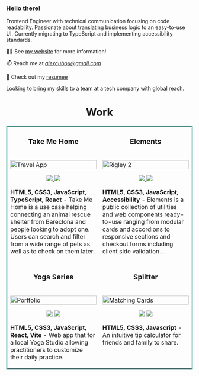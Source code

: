 ### Hello there!

Frontend Engineer with technical communication focusing on code readability. Passionate about translating business logic to an easy-to-use UI. Currently migrating to TypeScript and implementing accessibility standards. 

👨‍💻 See [my website](https://alexcumplido.github.io/portfolio/) for more information!

📫 Reach me at *alexcubou@gmail.com*

📄 Check out my [resumee](https://drive.google.com/file/d/1nN3xiGrFHyNouzKPWVZrCxglGqPku_aB/view?usp=sharing)

Looking to bring my skills to a team at a tech company with global reach.

<h1 align="center">Work</h1>
<table bordercolor="#66b2b2">
  <tr>
    <td width="50%" valign="top">
      <h3 align="center">Take Me Home</h3>
        <br />
        <a target="_blank" href="https://takeme-home.vercel.app/">
            <img src="https://alexcumplido.github.io/portfolio/images/pets.PNG" width="100%" alt="Travel App"/>
        </a>
        <br />
        <p align="center">   
          <a href="https://github.com/alexcumplido/takemeHome#take-me-home" target="_blank">
            <img src="https://img.shields.io/static/v1?label=&message=REPO&color=23555f&style=plastic&logo=github&logo-color=white"/>
          </a>  
          <a href="https://takeme-home.vercel.app/" target="_blank">
            <img src="https://img.shields.io/static/v1?label=&message=WEBSITE&color=cdf998&style=plastic&logo=&logo-color=white"/>
          </a>
        </p>
        <p><strong>HTML5, CSS3, JavaScript, TypeScript, React</strong> - Take Me Home is a use case helping connecting an animal rescue shelter from Bareclona and people looking to adopt one. Users can search and filter from a wide range of pets as well as to check on them later.</p>
    </td>
    <td width="50%" valign="top">
      <h3 align="center">Elements</h3>
        <br />
      <a target="_blank" href="https://alexcumplido.github.io/frontend-projects/">
            <img src="https://alexcumplido.github.io/portfolio/images/elements.PNG" width="100%"  alt="Rigley 2"/>
        </a>
        <br />
        <p align="center">
  <a href="https://github.com/alexcumplido/frontend-projects#elements" target="_blank">
    <img src="https://img.shields.io/static/v1?label=&message=REPO&color=23555f&style=plastic&logo=github&logo-color=white"/>
  </a>
    <a href="https://alexcumplido.github.io/frontend-projects/" target="_blank">
    <img src="https://img.shields.io/static/v1?label=&message=WEBSITE&color=cdf998&style=plastic&logo=&logo-color=white"/>
  </a>
      </p>
        <p><strong>HTML5, CSS3, JavaScript, Accessibility</strong> - Elements is a public collection of utilities and web components ready-to-use ranging from modular cards and accordions to responsive sections and checkout forms including client side validation ...</p>
    </td>
  </tr>
  
  <tr>
    <td width="50%" valign="top">
      <h3 align="center">Yoga Series</h3>
      <br />
        <a target="_blank" href="https://yogaseries.vercel.app/">
          <img src="https://alexcumplido.github.io/portfolio/images/yourYoga.png" width="100%" alt="Portfolio"/>
        </a>
      <br />
        <p align="center">
            <a href="https://github.com/alexcumplido/yogaSeries#yoga-series" target="_blank">
                <img src="https://img.shields.io/static/v1?label=&message=REPO&color=23555f&style=plastic&logo=github&logo-color=white"/>
            </a>
            <a href="https://yogaseries.vercel.app/" target="_blank">
                <img src="https://img.shields.io/static/v1?label=&message=WEBSITE&color=cdf998&style=plastic&logo=&logo-color=white"/>
            </a>
      </p>
        <p><strong>HTML5, CSS3, JavaScript, React, Vite</strong> - Web app that for a local Yoga Studio allowing practitioners to customize their daily practice.</p>
    </td>
    <td width="50%" valign="top">
      <h3 align="center">Splitter</h3>
        <br />
        <a target="_blank" href="https://alexcumplido.github.io/frontend-projects/tip-calculator/index.html">
          <img src="https://alexcumplido.github.io/frontend-projects/images/calculator.PNG" width="100%" alt="Matching Cards"/>
        </a>
        <br />
    <p align="center">
  <a href="https://github.com/alexcumplido/frontend-projects/tree/main/tip-calculator#splitter" target="_blank">
    <img src="https://img.shields.io/static/v1?label=&message=REPO&color=23555f&style=plastic&logo=github&logo-color=white"/>
  </a>
  <a href="https://alexcumplido.github.io/frontend-projects/tip-calculator/index.html" target="_blank">
    <img src="https://img.shields.io/static/v1?label=&message=WEBSITE&color=cdf998&style=plastic&logo=&logo-color=white"/>
  </a>
      </p>
        <p><strong>HTML5, CSS3, Javascript</strong> - An intuitive tip calculator for friends and family to share.</p>
    </td>
  </tr>
    <!-- <tr>
    <td width="50%" valign="top">
      <h3 align="center">Devfinder finder</h3>
        <br />
        <a target="_blank" href="https://takeme-home.vercel.app/">
            <img src="https://raw.githubusercontent.com/alexcumplido/frontend-projects/main/github-user-api/images/preview.PNG" width="100%" alt="Travel App"/>
        </a>
        <br />
        <p align="center">   
          <a href="https://github.com/alexcumplido/frontend-projects/tree/main/github-user-api#readme" target="_blank">
            <img src="https://img.shields.io/static/v1?label=&message=REPO&color=23555f&style=plastic&logo=github&logo-color=white"/>
          </a>  
          <a href="https://alexcumplido.github.io/frontend-projects/github-user-api/index.html" target="_blank">
            <img src="https://img.shields.io/static/v1?label=&message=WEBSITE&color=cdf998&style=plastic&logo=&logo-color=white"/>
          </a>
        </p>
        <p><strong>HTML5, CSS3, JavaScript, GitHub API</strong> - Funny but practical tool for the dev friends so we can check on each other github profile.</p>
    </td>
    <td width="50%" valign="top">
      <h3 align="center">Elements</h3>
        <br />
      <a target="_blank" href="https://alexcumplido.github.io/frontend-projects/">
            <img src="https://alexcumplido.github.io/portfolio/images/elements.PNG" width="100%"  alt="Rigley 2"/>
        </a>
        <br />
        <p align="center">
  <a href="https://github.com/alexcumplido/frontend-projects#elements" target="_blank">
    <img src="https://img.shields.io/static/v1?label=&message=REPO&color=23555f&style=plastic&logo=github&logo-color=white"/>
  </a>
    <a href="https://alexcumplido.github.io/frontend-projects/" target="_blank">
    <img src="https://img.shields.io/static/v1?label=&message=WEBSITE&color=cdf998&style=plastic&logo=&logo-color=white"/>
  </a>
      </p>
        <p><strong>HTML5, CSS3, JavaScript, Accessibility</strong> - Elements is a public collection of utilities and web components ready-to-use ranging from modular cards and accordions to responsive sections and checkout forms including client side validation ...</p>
    </td>
  </tr> -->
</table>





